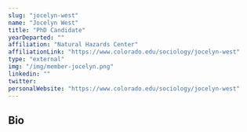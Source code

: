 ```yaml
---
slug: "jocelyn-west"
name: "Jocelyn West"
title: "PhD Candidate"
yearDeparted: ""
affiliation: "Natural Hazards Center"
affiliationLink: "https://www.colorado.edu/sociology/jocelyn-west"
type: "external"
img: "/img/member-jocelyn.png"
linkedin: ""
twitter: 
personalWebsite: "https://www.colorado.edu/sociology/jocelyn-west"
---
```

## Bio

